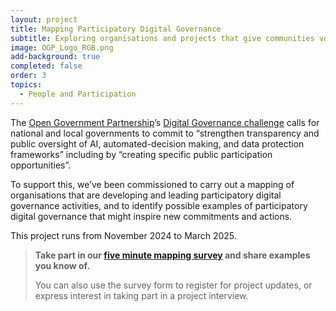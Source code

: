 ```yaml
---
layout: project
title: Mapping Participatory Digital Governance
subtitle: Exploring organisations and projects that give communities voice in governing digital technologies
image: OGP_Logo_RGB.png
add-background: true
completed: false
order: 3
topics:
  - People and Participation
---
```


The [Open Government Partnership](https://www.opengovpartnership.org/)’s [Digital Governance challenge](https://www.opengovpartnership.org/the-open-gov-challenge/open-government-challenge-areas/#toc05) calls for national and local governments to commit to “strengthen transparency and public oversight of AI, automated-decision making, and data protection frameworks” including by “creating specific public participation opportunities”. 

To support this, we’ve been commissioned to carry out a mapping of organisations that are developing and leading participatory digital governance activities, and to identify possible examples of participatory digital governance that might inspire new commitments and actions.

<!--more-->

This project runs from November 2024 to March 2025. 

> **Take part in our [five minute mapping survey](https://forms.gle/FdqS4suJUiXFbgGv5) and share examples you know of.**
>
> You can also use the survey form to register for project updates, or express interest in taking part in a project interview. 

